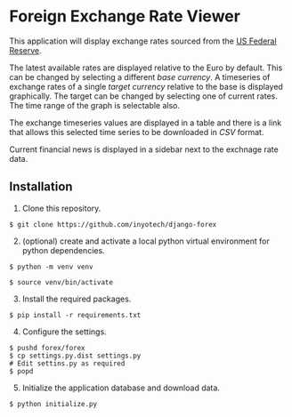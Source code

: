 # Foreign Exchange Rate Viewer

This application will display exchange rates sourced from the [US
Federal Reserve](https://www.federalreserve.gov/).

The latest available rates are displayed relative to the Euro by
default.  This can be changed by selecting a different *base
currency*.  A timeseries of exchange rates of a single *target
currency* relative to the base is displayed graphically.  The target
can be changed by selecting one of current rates.  The time range of
the graph is selectable also.

The exchange timeseries values are displayed in a table and there is a
link that allows this selected time series to be downloaded in *CSV*
format.

Current financial news is displayed in a sidebar next to the exchnage
rate data.

## Installation

1. Clone this repository.

```
$ git clone https://github.com/inyotech/django-forex
```

2. (optional) create and activate a local python virtual environment
for python dependencies.

```
$ python -m venv venv

$ source venv/bin/activate
```

3. Install the required packages.

```
$ pip install -r requirements.txt
```

4. Configure the settings.

```
$ pushd forex/forex
$ cp settings.py.dist settings.py
# Edit settins.py as required
$ popd
```

5. Initialize the application database and download data.

```
$ python initialize.py
```
